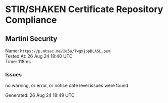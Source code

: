 # STIR/SHAKEN Certificate Repository Compliance

## Martini Security

Name: `https://p.mtsec.me/2e5a/TwgxjopDLASL.pem`\
Tested At: 26 Aug 24 18:40 UTC\
Time: 118ms

### Issues

no warning, or error, or notice date level issues were found

Generated: 26 Aug 24 18:49 UTC